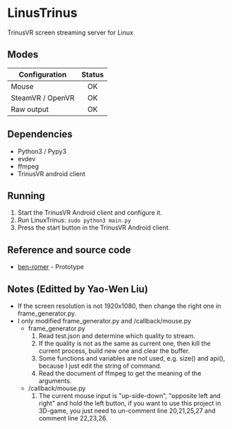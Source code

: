 # LinusTrinus

TrinusVR screen streaming server for Linux

## Modes
|      Configuration      |   Status  |
| ----------------------- |:---------:|
| Mouse                   |   OK      |
| SteamVR / OpenVR        |   OK      |
| Raw output              |   OK      |


## Dependencies

* Python3 / Pypy3
* evdev
* ffmpeg
* TrinusVR android client

## Running

1. Start the TrinusVR Android client and configure it.
2. Run LinuxTrinus: `sudo python3 main.py`
3. Press the start button in the TrinusVR Android client.

## Reference and source code

* [ben-romer](https://github.com/ben-romer/LinusTrinus) - Prototype

## Notes (Editted by Yao-Wen Liu)
* If the screen resolution is not 1920x1080, then change the right one in frame_generator.py.
* I only modified frame_generator.py and /callback/mouse.py
    * frame_generator.py
        1. Read test.json and determine which quality to stream.
        2. If the quality is not as the same as current one, then kill the current process, build new one and clear the buffer.
        3. Some functions and variables are not used, e.g. size() and api(), because I just edit the string of command.
        4. Read the document of ffmpeg to get the meaning of the arguments.
    * /callback/mouse.py
        1. The current mouse input is "up-side-down", "opposite left and right" and hold the left button,
            if you want to use this project in 3D-game, you just need to un-comment line 20,21,25,27 and comment line 22,23,26.